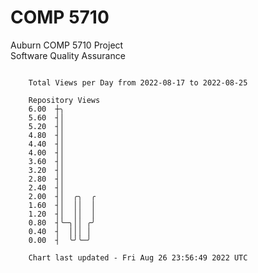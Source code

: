 # COMP 5710
Auburn COMP 5710 Project  
Software Quality Assurance

```

    Total Views per Day from 2022-08-17 to 2022-08-25

    Repository Views
    6.00  ┼╮
    5.60  ┤│
    5.20  ┤│
    4.80  ┤│
    4.40  ┤│
    4.00  ┤│
    3.60  ┤│
    3.20  ┤│
    2.80  ┤│
    2.40  ┤│
    2.00  ┤│  ╭╮  ╭
    1.60  ┤│  ││  │
    1.20  ┤│  ││  │
    0.80  ┤╰─╮││ ╭╯
    0.40  ┤  │││ │
    0.00  ┤  ╰╯╰─╯

    Chart last updated - Fri Aug 26 23:56:49 2022 UTC
    
```

